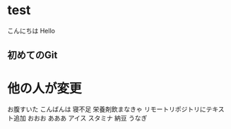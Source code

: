 # test
こんにちは
Hello
## 初めてのGit
# 他の人が変更
お腹すいた
こんばんは
寝不足
栄養剤飲まなきゃ
リモートリポジトリにテキスト追加
おおお
あああ
アイス
スタミナ
納豆
うなぎ
